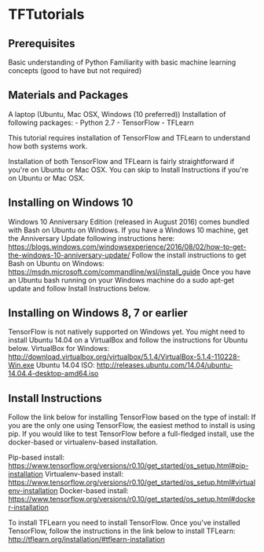 # TFTutorials

Prerequisites
-------------------------------
Basic understanding of Python
Familiarity with basic machine learning concepts (good to have but not required)

Materials and Packages
-------------------------------
A laptop (Ubuntu, Mac OSX, Windows (10 preferred))
Installation of following packages:
	- Python 2.7
	- TensorFlow
	- TFLearn

This tutorial requires installation of TensorFlow and TFLearn to understand how both systems work.

Installation of both TensorFlow and TFLearn is fairly straightforward if you're on Ubuntu or Mac OSX. 
You can skip to Install Instructions if you're on Ubuntu or Mac OSX.

Installing on Windows 10
-------------------------------
Windows 10 Anniversary Edition (released in August 2016) comes bundled with Bash on Ubuntu on Windows. If you have a Windows 10 machine, get the Anniversary Update following instructions here: https://blogs.windows.com/windowsexperience/2016/08/02/how-to-get-the-windows-10-anniversary-update/
Follow the install instructions to get Bash on Ubuntu on Windows: https://msdn.microsoft.com/commandline/wsl/install_guide
Once you have an Ubuntu bash running on your Windows machine do a sudo apt-get update and follow Install Instructions below.

Installing on Windows 8, 7 or earlier
------------------------------------------
TensorFlow is not natively supported on Windows yet. You might need to install Ubuntu 14.04 on a VirtualBox and follow the instructions for Ubuntu below.
VirtualBox for Windows: http://download.virtualbox.org/virtualbox/5.1.4/VirtualBox-5.1.4-110228-Win.exe
Ubuntu 14.04 ISO: http://releases.ubuntu.com/14.04/ubuntu-14.04.4-desktop-amd64.iso

Install Instructions
-------------------------------
Follow the link below for installing TensorFlow based on the type of install:
If you are the only one using TensorFlow, the easiest method to install is using pip. 
If you would like to test TensorFlow before a full-fledged install, use the docker-based or virtualenv-based installation.

Pip-based install: https://www.tensorflow.org/versions/r0.10/get_started/os_setup.html#pip-installation
Virtualenv-based install: https://www.tensorflow.org/versions/r0.10/get_started/os_setup.html#virtualenv-installation
Docker-based install: https://www.tensorflow.org/versions/r0.10/get_started/os_setup.html#docker-installation

To install TFLearn you need to install TensorFlow. Once you've installed TensorFlow, follow the instructions in the link below to install TFLearn:
http://tflearn.org/installation/#tflearn-installation
